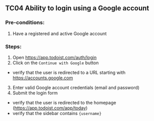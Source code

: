 ## TC04 Ability to login using a Google account
### Pre-conditions:
1. Have a registered and active Google account
### Steps:
1. Open https://app.todoist.com/auth/login
2. Click on the `Continue with Google` button
* verify that the user is redirected to a URL starting with https://accounts.google.com
3. Enter valid Google account credentials (email and password)
4. Submit the login form
* verify that the user is redirected to the homepage (https://app.todoist.com/app/today)
* verify that the sidebar contains `{username}`